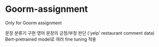 # Goorm-assignment
Only for Goorm assignment

문장 분류기 구현
영어 문장의 긍정/부정 판단 ('yelp' restaurant comment data)
Bert-pretrained model로 여러 fine tuning 적용
